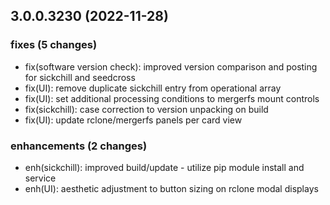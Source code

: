 ## 3.0.0.3230 (2022-11-28)

### fixes (5 changes)

- fix(software version check): improved version comparison and posting for sickchill and seedcross
- fix(UI): remove duplicate sickchill entry from operational array
- fix(UI): set additional processing conditions to mergerfs mount controls
- fix(sickchill): case correction to version unpacking on build
- fix(UI): update rclone/mergerfs panels per card view

### enhancements (2 changes)

- enh(sickchill): improved build/update - utilize pip module install and service
- enh(UI): aesthetic adjustment to button sizing on rclone modal displays
